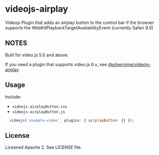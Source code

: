 # videojs-airplay
Videojs Plugin that adds an airplay button to the control bar if the browser supports the WebKitPlaybackTargetAvailabilityEvent (currently Safari 9.0)

## NOTES
Built for video.js 5.0 and above.

If you need a plugin that supports video.js 6.x, see
[@silvermine/videojs-airplay](https://www.npmjs.com/package/@silvermine/videojs-airplay).

## Usage

Include:
* `videojs-airplayButton.css`
* `videojs-airplayButton.js`

```js
  videojs('example-video', plugins: { airplayButton: {} });
```

## License

Licesned Apache 2. See LICENSE file.
